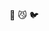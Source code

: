 👋 :smirk_cat: :bird:

<!---
lekhoi2407/lekhoi2407 is a ✨ special ✨ repository because its `README.md` (this file) appears on your GitHub profile.
You can click the Preview link to take a look at your changes.
--->
